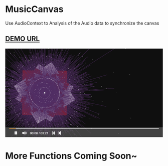 # MusicCanvas

Use AudioContext to Analysis of the Audio data to synchronize the canvas

## <a href="http://lkkchen.cn:3030/login" target="_blank">DEMO URL</a>

![Image text](https://github.com/Studying-Man/MusicCanvas/blob/master/demo.png?raw=true)
# More Functions Coming Soon~